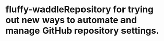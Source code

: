 # fluffy-waddleRepository for trying out new ways to automate and manage GitHub repository settings.
